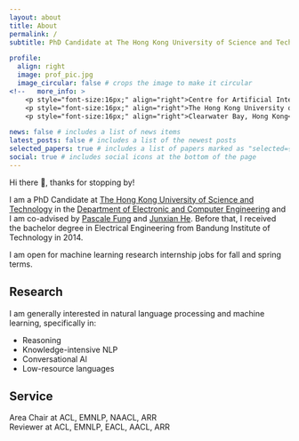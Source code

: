 ```yaml
---
layout: about
title: About
permalink: /
subtitle: PhD Candidate at The Hong Kong University of Science and Technology

profile:
  align: right
  image: prof_pic.jpg
  image_circular: false # crops the image to make it circular
<!--   more_info: >
    <p style="font-size:16px;" align="right">Centre for Artificial Intelligence Research (CAiRE)</p>
    <p style="font-size:16px;" align="right">The Hong Kong University of Science and Technology</p>
    <p style="font-size:16px;" align="right">Clearwater Bay, Hong Kong</p> -->

news: false # includes a list of news items
latest_posts: false # includes a list of the newest posts
selected_papers: true # includes a list of papers marked as "selected={true}"
social: true # includes social icons at the bottom of the page
---
```



Hi there 👋, thanks for stopping by!

I am a PhD Candidate at [The Hong Kong University of Science and Technology](https://hkust.edu.hk/) in the [Department of Electronic and Computer Engineering](https://ece.hkust.edu.hk/) and I am co-advised by [Pascale Fung](https://facultyprofiles.hkust.edu.hk/profiles.php?profile=pascale-fung-pascale) and [Junxian He](https://jxhe.github.io/). Before that, I received the bachelor degree in Electrical Engineering from Bandung Institute of Technology in 2014.

I am open for machine learning research internship jobs for fall and spring terms.

## Research

I am generally interested in natural language processing and machine learning, specifically in:
- Reasoning
- Knowledge-intensive NLP
- Conversational Al
- Low-resource languages

## Service

<p>Area Chair at ACL, EMNLP, NAACL, ARR<br>Reviewer at ACL, EMNLP, EACL, AACL, ARR</p>


<!-- Write your biography here. Tell the world about yourself. Link to your favorite [subreddit](http://reddit.com). You can put a picture in, too. The code is already in, just name your picture `prof_pic.jpg` and put it in the `img/` folder.

Put your address / P.O. box / other info right below your picture. You can also disable any of these elements by editing `profile` property of the YAML header of your `_pages/about.md`. Edit `_bibliography/papers.bib` and Jekyll will render your [publications page](/al-folio/publications/) automatically.

Link to your social media connections, too. This theme is set up to use [Font Awesome icons](https://fontawesome.com/) and [Academicons](https://jpswalsh.github.io/academicons/), like the ones below. Add your Facebook, Twitter, LinkedIn, Google Scholar, or just disable all of them.
 -->